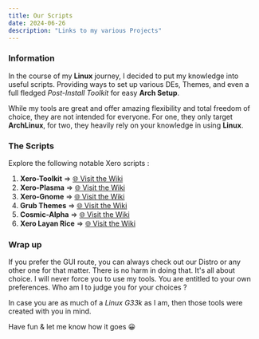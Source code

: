 ```yaml
---
title: Our Scripts
date: 2024-06-26
description: "Links to my various Projects"
---
```


### Information

In the course of my **Linux** journey, I decided to put my knowledge into useful scripts. Providing ways to set up various DEs, Themes, and even a full fledged *Post-Install Toolkit* for easy **Arch Setup**.

While my tools are great and offer amazing flexibility and total freedom of choice, they are not intended for everyone. For one, they only target **ArchLinux**, for two, they heavily rely on your knowledge in using **Linux**.

### The Scripts

Explore the following notable Xero scripts :

1. **Xero-Toolkit** => [🌐 Visit the Wiki](https://wiki.xerolinux.xyz/xlapit/)
2. **Xero-Plasma** => [🌐 Visit the Wiki](https://wiki.xerolinux.xyz/plasma/)
3. **Xero-Gnome** => [🌐 Visit the Wiki](https://wiki.xerolinux.xyz/gnome/)
4. **Grub Themes** => [🌐 Visit the Wiki](https://wiki.xerolinux.xyz/grub/)
5. **Cosmic-Alpha** => [🌐 Visit the Wiki](https://wiki.xerolinux.xyz/cosmic/)
6. **Xero Layan Rice** => [🌐 Visit the Wiki](https://wiki.xerolinux.xyz/rice/)

### Wrap up

If you prefer the GUI route, you can always check out our Distro or any other one for that matter. There is no harm in doing that. It's all about choice. I will never force you to use my tools. You are entitled to your own preferences. Who am I to judge you for your choices ?

In case you are as much of a *Linux G33k* as I am, then those tools were created with you in mind.

Have fun & let me know how it goes 😀

